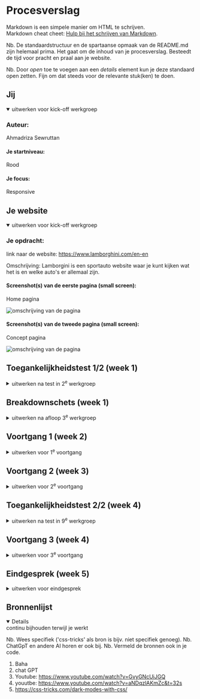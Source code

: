 # Procesverslag
Markdown is een simpele manier om HTML te schrijven.  
Markdown cheat cheet: [Hulp bij het schrijven van Markdown](https://github.com/adam-p/markdown-here/wiki/Markdown-Cheatsheet).

Nb. De standaardstructuur en de spartaanse opmaak van de README.md zijn helemaal prima. Het gaat om de inhoud van je procesverslag. Besteedt de tijd voor pracht en praal aan je website.

Nb. Door *open* toe te voegen aan een *details* element kun je deze standaard open zetten. Fijn om dat steeds voor de relevante stuk(ken) te doen.





## Jij

<details open>
  <summary>uitwerken voor kick-off werkgroep</summary>

  ### Auteur:
  Ahmadriza Sewruttan

  #### Je startniveau:
  Rood

  #### Je focus:
Responsive 
</details>





## Je website

<details open>
  <summary>uitwerken voor kick-off werkgroep</summary>

  ### Je opdracht:
  link naar de website: https://www.lamborghini.com/en-en 
  
  Omschrijving: Lamborgini is een sportauto website waar je kunt kijken wat het is en welke auto's er allemaal zijn.

  #### Screenshot(s) van de eerste pagina (small screen): 
  Home pagina 
  
  <img src="readme-images/beyond.png" width="375px" alt="omschrijving van de pagina">


  

  #### Screenshot(s) van de tweede pagina (small screen):
Concept pagina 
 
  <img src="readme-images/www.lamborghini.com_en-en_models_concept.png" width="375px" alt="omschrijving van de pagina">
 
</details>



## Toegankelijkheidstest 1/2 (week 1)

<details>
  <summary>uitwerken na test in 2<sup>e</sup> werkgroep</summary>

  ### Bevindingen
  Lijst met je bevindingen die in de test naar voren kwamen:

  - De linkjes hadden geen unieke namen
  - Er werden veel <div> gebruikt
  - De focus state was nier duidelijk uitgewerkt
  - De headings waren soms niet in goede volgorde geschreven
  - voor list content gebruikten ze niet altijd list items
  - bij sommige img hadden ze geen logische alt text
  - de video kan niet worden pauzeerd
  - video had geen caption
  - Er is geen dark mode beschikbaar
  - bij animaties gebruikten ze geen correcte media query

</details>



## Breakdownschets (week 1)

<details>
  <summary>uitwerken na afloop 3<sup>e</sup> werkgroep</summary>

 Home pagina 
  <img src="readme-images/Homebreakdown.png" width="375px" alt="omschrijving van de pagina">

 concept pagina 
  <img src="readme-images/iPhone 13 & 14 - 3.png" width="375px" alt="omschrijving van de pagina">

</details>





## Voortgang 1 (week 2)

<details>
  <summary>uitwerken voor 1<sup>e</sup> voortgang</summary>

  ### Stand van zaken
  hier dit ging goed & dit was lastig (neem ook screenshots op van delen van je website en code)


  ### Agenda voor meeting
  samen met je groepje opstellen
  Namen:
  
  Merle:

  Ahmadriza: - Ik wil weten hoe je een video/annimatie van de inspector kunt halen. Bij mijn site is dat nog ingewikkeld. 
             - Hoe de li in de nav zo tonen dat op mobiel formaat het verdwijnt in de dropdown menu en bij desktop wel zichrbaar is
              

  Quinten: student 2/Quinten Weimer: Moet een form om mee te zoeken in de header of er buiten?
          - Hoe maak ik dingen klikbaar zonder meer dan 1 html pagina?
          - Hoe spreek ik mijn gewenste images aan? Ze zitten allemaal boven een h3 dus mis kan ik daar wat mee.
          - Marquee, hoe werkt het met screenreader en hoe maak ik drie verschillende berichtjes?

  Niels:  - ik wil weten hoe ik de knoppen beter kan centreren en de specifieke vormgeving aan kan passen
          - weten hoe ik de verschillende afbeeldingen een eigen stijl kan geven op een makkelijke manier hoe kan ik de screenreader goed maken.

  ### Verslag van meeting
  hier na afloop snel de uitkomsten van de meeting vastleggen

tijdens het 1e voortgangsgesprek kon  iedereen zijn/haar vragen stellen en die werd uiteraard behandeld met uitleg. Bij dit gesprek heb ik niet alleen antwoord gekregen van mijn vragen maar ook weer bijgeleerd van de vragen van mijn clubje. 

- Doordat ik het video source niet kon vinden of eigenlijk wel kon vinden maar niet kon gebruiken omdat het beveiligd was mocht ik een alternatief opzoeken en die gebruiken met de <video> tag.
- Als 2e wat ook intressant was, was het gedeelte hoe je in de header (nav) responsive maakt dat naarmate het scherm groter wordt je meer te zien krijgt. Hiervoor kon je 2 functies voor gebruiken: flex en grid. Ook kon je d.m.v. de @media (min/max/ hight) tag erovor zorgen dat het responsive wordt.



</details>





## Voortgang 2 (week 3)

<details>
  <summary>uitwerken voor 2<sup>e</sup> voortgang</summary>

  ### Stand van zaken
  hier dit ging goed & dit was lastig (neem ook screenshots op van delen van je website en code)


  ### Agenda voor meeting
  samen met je groepje opstellen
  Namen:
  
  Merle: - Ik krijg met flexbox en grid mijn ‘li’ niet gecentreerd en op de plek waar ik hem wil, hoe kan ik dit oplossen?
         - Wat is een mooie volgorde om mijn css in te schrijven? Sanne liet zien welke volgorde hij gebruikte, en hoe weet ik precies wat er onder welke categorie valt?

  Ahmadriza: - in m’n 3e section beter grid of flex gebruiken (responsieve)
             - ik wil m’n video automatisch laten afspelen
             - Mijn nav ook zichtbaar houden tijdens scrollen hiervoor position fixed/absolute?
              

  Quinten: - Meer duidelijkheid over het inzetten van flexbox op bepaalde elemente
           - De fonts van sanrio er in krijgen, zijn moeilijk te vinden
           - De form over de hele breedte te laten spannen
           - CSS goed ordenen

  Niels:  - Hoe ik de horizontale box met text die automatisch beweegt maak 
          - Hoe ik de footer apart aanspreek zonder de code al te veel aan te passen. - Wanneer nou button en wanneer een link (precieze verschil) - nth of type mag dat steeds?
  ### Verslag van meeting
- het was beter om felx te gebruiken maar uiteraard kan grid ook. Flex was beter omdat je dan de volgorde makkelijker kan ordenen met de "order"
- De video wilde ik automatisch laten afspelen en Baha had me uitgelegd welke stukje code hij ervoor had gevruikt en wat de code betekende. Uitendelijk kon ik het ook gebruiken.
- met op de header een position fixed met een with van 100% te geven kon ik tijdens het scrollen naar benden nog steeds mijn header zien.

</details>





## Toegankelijkheidstest 2/2 (week 4)

<details>
  <summary>uitwerken na test in 9<sup>e</sup> werkgroep</summary>

  ### Bevindingen
  Lijst met je bevindingen die in de test naar voren kwamen (geef ook aan wat er verbeterd is):


  - De linkjes heb ik voor de screenreader zinvolle namen gegeven
  - EIk heb helemaal geen <div> gebruikt
  - De focus state heb ik uitgewerkt dat de linkjes herkend worden als je met een screenreader mee bezig bent
  - De headings heb ik in semantische volgorde gezet
  - voor list content heb ik waar nodig list items gebruikt
  - bij al mijn img heb ik alt tekst gebruikt met zinvolle namen
  - de video heb ik toegankelijk gemaakt dat je het ook kunt pauzeren
  - voor een van mijn pagina's heb ik geexperimenteerd met darkmode en toegepast
</details>





## Voortgang 3 (week 4)

<details>
  <summary>uitwerken voor 3<sup>e</sup> voortgang</summary>

  ### Stand van zaken
  hier dit ging goed & dit was lastig (neem ook screenshots op van delen van je website en code)


  ### Agenda voor meeting
  samen met je groepje opstellen

  Merle: - Hoe kan ik mijn navigatie laten werken?
         - ⁠Wat is de beste manier om het responsief te maken?
         - ⁠Hoeveel moet je maken met JavaScript? Als je weinig hebt, wordt dat dan meegerekend in het eindcijfer?

  Ahmadriza:  - Hoe mijn video pauzeren (voor toegankelijkheid)
              - Hoe de <p> veranderen als ik op de carrousel van img klik
              

  Quinten:  - Hoe zit het met een kleiner kopje boven een belangrijker kopje, is dit bv een h2 of h3 en welke moet eerst komen (css, html)
            - ⁠Hamburger menu, hoe verander ik het icoon
            - ⁠Moeten de dropdowns in het hamburgermenu werken?
            - ⁠Is het oke om layouts van lijstjes veel te veranderen voor bruikbaarhuid?
            
  Niels:  - Mijn svg iconen vervormen steeds, hoe kan ik het formaat aanpassen want ze zijn beveiligd op de originele website?
          - Hoe link je precies het lettertype in de juiste map, wel gedownload op laptop maar niet in juiste map.
          - Hoe zit het met H2 en H3, de belangrijkste tekst is een hogere h, ook al komt deze later op de website pas?

  ### Verslag van meeting
  hier na afloop snel de uitkomsten van de meeting vastleggen

- Voor het pauzeren en afspelen van mijn video had ik javascript nodig. Na de uitleg van Sanne was het duidelijk geworden hoe je de elementen moet manipuleren in JS en hoe je d.m.v. een if state ment de button kan bedienen.
- Om ervoor te zorgen dat als je op de link klikt en je wilt dat teskt veranderd had je hiervoor ook JS nodig. dit deed je eerst door een class aan te mkaen die de <p>, <a> en de <h3> manipuleeert. Vervolgens maak je variabele aan met de funtie "oncklclick" dxat evoor zorgt als je erop klikt dat de tekst veranderd. Als laastste moest er nog een functie aangemaakt worden dat als je op de a klikt dat dan d.m.v. ".textcontent" de tekst verschijnt die er moet staan.

</details>





## Eindgesprek (week 5)

<details>
  <summary>uitwerken voor eindgesprek</summary>

  ### Je uitkomst - karakteristiek screenshots:
  <img src="readme-images/homepage.html.png" width="375px" alt="uitomst opdracht 1"><br>

  <img src="readme-images/ConceptPage.html.png" width="375px" alt="uitomst opdracht 2">


  ### Dit ging goed/Heb ik geleerd: 
  - Ik heb het zo goed mogelijk responsive gemaakt
  - Heb een paar dingen verbeterd zoals de toegankelijkheid bijv. hoe je met html css en js een video kan laten pauzeren
  - Ik heb een dark mode toegevoegd als je bijv. op je mac de instellingen zet voor dark mode dat dan het ook automtisch verschijnt op de site
  - Heb geleerd hoe je met de custom properties werkt en hoe je ze kunt gebruiken
  - Flex box en grid mee geoefend en toegepast
  - Gespeeld met positionering (fixed, relative, absolute)
  - De code zo aangepast dat de screenreader ook in volgorde gaat voorlezen
  - De code zzo aangeopast dat de screenreader zinvolle woorden uitspreekt


  


  ### Dit was lastig/Is niet gelukt:
  - De a:visited state ik had het gebruikt maar dan was alles opeens een kleur geworden zonder ik erop had geklikt
  - Flexbox in de footer kwam ik er half uit en half niet daar moest ik me meer nog op focussen
  - het gedeelte van de home pagina section 2 responsive te maken

  
</details>





## Bronnenlijst

<details open>
  <summary>continu bijhouden terwijl je werkt</summary>

  Nb. Wees specifiek ('css-tricks' als bron is bijv. niet specifiek genoeg). 
  Nb. ChatGpT en andere AI horen er ook bij.
  Nb. Vermeld de bronnen ook in je code.

  1. Baha
  2. chat GPT
  3. Youtube: https://www.youtube.com/watch?v=GvyGNcUiJGQ
  4. youutbe: https://www.youtube.com/watch?v=aNDqzlAKmZc&t=32s
  5. https://css-tricks.com/dark-modes-with-css/ 


</details>
